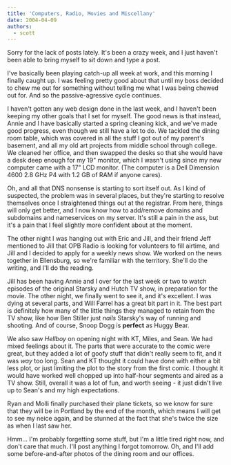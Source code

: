 ```yaml
---
title: 'Computers, Radio, Movies and Miscellany'
date: 2004-04-09
authors:
  - scott
---
```


Sorry for the lack of posts lately. It's been a crazy week, and I just haven't been able to bring myself to sit down and type a post.

I've basically been playing catch-up all week at work, and this morning I finally caught up. I was feeling pretty good about that until my boss decided to chew me out for something without telling me what I was being chewed out for. And so the passive-agressive cycle continues.

I haven't gotten any web design done in the last week, and I haven't been keeping my other goals that I set for myself. The good news is that instead, Annie and I have basically started a spring cleaning kick, and we've made good progress, even though we still have a lot to do. We tackled the dining room table, which was covered in all the stuff I got out of my parent's basement, and all my old art projects from middle school through college. We cleaned her office, and then swapped the desks so that she would have a desk deep enough for my 19" monitor, which I wasn't using since my new computer came with a 17" LCD monitor. (The computer is a Dell Dimension 4600 2.8 GHz P4 with 1.2 GB of RAM if anyone cares).

Oh, and all that DNS nonsense is starting to sort itself out. As I kind of suspected, the problem was in several places, but they're starting to resolve themselves once I straightened things out at the registrar. From here, things will only get better, and I now know how to add/remove domains and subdomains and nameservices on my server. It's still a pain in the ass, but it's a pain that I feel slightly more confident about at the moment.

The other night I was hanging out with Eric and Jill, and their friend Jeff mentioned to Jill that OPB Radio is looking for volunteers to fill airtime, and Jill and I decided to apply for a weekly news show. We worked on the news together in Ellensburg, so we're familiar with the territory. She'll do the writing, and I'll do the reading.

Jill has been having Annie and I over for the last week or two to watch episodes of the original Starsky and Hutch TV show, in preparation for the movie. The other night, we finally went to see it, and it's excellent. I was dying at several parts, and Will Farrel has a great bit part in it. The best part is definitely how many of the little things they managed to retain from the TV show, like how Ben Stiller just _nails_ Starsky's way of running and shooting. And of course, Snoop Dogg is **perfect** as Huggy Bear.

We also saw _Hellboy_ on opening night with KT, Miles, and Sean. We had mixed feelings about it. The parts that were accurate to the comic were great, but they added a lot of goofy stuff that didn't really seem to fit, and it was _way_ too long. Sean and KT thought it could have done with either a bit less plot, or just limiting the plot to the story from the first comic. I thought it would have worked well chopped up into half-hour segments and aired as a TV show. Still, overall it was a lot of fun, and worth seeing - it just didn't live up to Sean's and my high expectations.

Ryan and Molli finally purchased their plane tickets, so we know for sure that they will be in Portland by the end of the month, which means I will get to see my neice again, and be stunned at the fact that she's twice the size as when I last saw her.

Hmm... I'm probably forgetting some stuff, but I'm a little tired right now, and don't care that much. I'll post anything I forgot tomorrow. Oh, and I'll add some before-and-after photos of the dining room and our offices.
